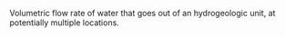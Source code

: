 Volumetric flow rate of water that goes out of an hydrogeologic unit, at potentially multiple locations.
